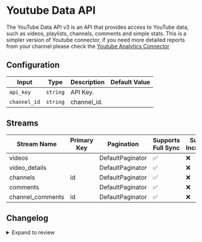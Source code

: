 # Youtube Data API
The YouTube Data API v3 is an API that provides access to YouTube data, such as videos, playlists, channels, comments and simple stats.
This is a simpler version of Youtube connector, if you need more detailed reports from your channel please check
the [Youtube Analytics Connector](https://docs.airbyte.com/integrations/sources/youtube-analytics)


## Configuration

| Input | Type | Description | Default Value |
|-------|------|-------------|---------------|
| `api_key` | `string` | API Key.  |  |
| `channel_id` | `string` | channel_id.  |  |

## Streams
| Stream Name | Primary Key | Pagination | Supports Full Sync | Supports Incremental |
|-------------|-------------|------------|---------------------|----------------------|
| videos |  | DefaultPaginator | ✅ |  ❌  |
| video_details |  | DefaultPaginator | ✅ |  ❌  |
| channels | id | DefaultPaginator | ✅ |  ❌  |
| comments |  | DefaultPaginator | ✅ |  ❌  |
| channel_comments | id | DefaultPaginator | ✅ |  ❌  |

## Changelog

<details>
  <summary>Expand to review</summary>

| Version          | Date              | Pull Request | Subject        |
|------------------|-------------------|--------------|----------------|
| 0.0.33 | 2025-09-02 | [65731](https://github.com/airbytehq/airbyte/pull/65731) | Update dependencies |
| 0.0.32 | 2025-08-24 | [65468](https://github.com/airbytehq/airbyte/pull/65468) | Update dependencies |
| 0.0.31 | 2025-08-09 | [64863](https://github.com/airbytehq/airbyte/pull/64863) | Update dependencies |
| 0.0.30 | 2025-08-02 | [64386](https://github.com/airbytehq/airbyte/pull/64386) | Update dependencies |
| 0.0.29 | 2025-07-26 | [64056](https://github.com/airbytehq/airbyte/pull/64056) | Update dependencies |
| 0.0.28 | 2025-07-19 | [63640](https://github.com/airbytehq/airbyte/pull/63640) | Update dependencies |
| 0.0.27 | 2025-07-12 | [63216](https://github.com/airbytehq/airbyte/pull/63216) | Update dependencies |
| 0.0.26 | 2025-07-05 | [62701](https://github.com/airbytehq/airbyte/pull/62701) | Update dependencies |
| 0.0.25 | 2025-06-28 | [62233](https://github.com/airbytehq/airbyte/pull/62233) | Update dependencies |
| 0.0.24 | 2025-06-21 | [61759](https://github.com/airbytehq/airbyte/pull/61759) | Update dependencies |
| 0.0.23 | 2025-06-15 | [61171](https://github.com/airbytehq/airbyte/pull/61171) | Update dependencies |
| 0.0.22 | 2025-05-24 | [60786](https://github.com/airbytehq/airbyte/pull/60786) | Update dependencies |
| 0.0.21 | 2025-05-10 | [59968](https://github.com/airbytehq/airbyte/pull/59968) | Update dependencies |
| 0.0.20 | 2025-05-04 | [59566](https://github.com/airbytehq/airbyte/pull/59566) | Update dependencies |
| 0.0.19 | 2025-04-26 | [58930](https://github.com/airbytehq/airbyte/pull/58930) | Update dependencies |
| 0.0.18 | 2025-04-19 | [58550](https://github.com/airbytehq/airbyte/pull/58550) | Update dependencies |
| 0.0.17 | 2025-04-13 | [58052](https://github.com/airbytehq/airbyte/pull/58052) | Update dependencies |
| 0.0.16 | 2025-04-05 | [57379](https://github.com/airbytehq/airbyte/pull/57379) | Update dependencies |
| 0.0.15 | 2025-03-29 | [56821](https://github.com/airbytehq/airbyte/pull/56821) | Update dependencies |
| 0.0.14 | 2025-03-22 | [56338](https://github.com/airbytehq/airbyte/pull/56338) | Update dependencies |
| 0.0.13 | 2025-03-09 | [55664](https://github.com/airbytehq/airbyte/pull/55664) | Update dependencies |
| 0.0.12 | 2025-03-01 | [55162](https://github.com/airbytehq/airbyte/pull/55162) | Update dependencies |
| 0.0.11 | 2025-02-23 | [54632](https://github.com/airbytehq/airbyte/pull/54632) | Update dependencies |
| 0.0.10 | 2025-02-15 | [53087](https://github.com/airbytehq/airbyte/pull/53087) | Update dependencies |
| 0.0.9 | 2025-01-25 | [52387](https://github.com/airbytehq/airbyte/pull/52387) | Update dependencies |
| 0.0.8 | 2025-01-18 | [52006](https://github.com/airbytehq/airbyte/pull/52006) | Update dependencies |
| 0.0.7 | 2025-01-11 | [51380](https://github.com/airbytehq/airbyte/pull/51380) | Update dependencies |
| 0.0.6 | 2025-01-04 | [50753](https://github.com/airbytehq/airbyte/pull/50753) | Update dependencies |
| 0.0.5 | 2024-12-21 | [50326](https://github.com/airbytehq/airbyte/pull/50326) | Update dependencies |
| 0.0.4 | 2024-12-14 | [49756](https://github.com/airbytehq/airbyte/pull/49756) | Update dependencies |
| 0.0.3 | 2024-12-12 | [49403](https://github.com/airbytehq/airbyte/pull/49403) | Update dependencies |
| 0.0.2 | 2024-12-11 | [49125](https://github.com/airbytehq/airbyte/pull/49125) | Starting with this version, the Docker image is now rootless. Please note that this and future versions will not be compatible with Airbyte versions earlier than 0.64 |
| 0.0.1 | 2024-11-08 | | Initial release by [@bala-ceg](https://github.com/bala-ceg) via Connector Builder |

</details>

